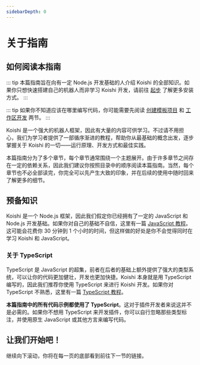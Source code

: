 ```yaml
---
sidebarDepth: 0
---
```


# 关于指南

## 如何阅读本指南

::: tip
本篇指南旨在向有一定 Node.js 开发基础的人介绍 Koishi 的全部知识。如果你只想快速搭建自己的机器人而非学习 Koishi 开发，请前往 [起步](../manual/starter/) 了解更多安装方式。
:::

::: tip
如果你不知道应该在哪里编写代码，你可能需要先阅读 [创建模板项目](../manual/starter/boilerplate.md) 和 [工作区开发](../manual/advanced/workspace.md) 两节。
:::

Koishi 是一个强大的机器人框架，因此有大量的内容可供学习。不过请不用担心，我们为学习者提供了一部循序渐进的教程，帮助你从最基础的概念出发，逐步掌握关于 Koishi 的一切——运行原理、开发方式和最佳实践。

本篇指南分为了多个章节，每个章节通常围绕一个主题展开。由于许多章节之间存在一定的依赖关系，因此我们建议你按照目录中的顺序阅读本篇指南。当然，每个章节也不必全部读完，你完全可以先产生大致的印象，并在后续的使用中随时回来了解更多的细节。

## 预备知识

Koishi 是一个 Node.js 框架，因此我们假定你已经拥有了一定的 JavaScript 和 Node.js 开发基础。如果你对自己的基础不自信，这里有一篇 [JavaScript 教程](https://developer.mozilla.org/zh-CN/docs/Web/JavaScript/Language_Overview)。这可能会花费你 30 分钟到 1 个小时的时间，但这样做的好处是你不会觉得同时在学习 Koishi 和 JavaScript。

### 关于 TypeScript

TypeScript 是 JavaScript 的超集，前者在后者的基础上额外提供了强大的类型系统，可以让你的代码更加健壮，开发也更加快捷。Koishi 本身就是用 TypeScript 编写的，因此我们推荐你使用 TypeScript 来进行 Koishi 开发。如果你对 TypeScript 不熟悉，这里有一篇 [TypeScript 教程](https://www.typescriptlang.org/zh/docs/handbook/typescript-in-5-minutes.html)。

**本篇指南中的所有代码示例都使用了 TypeScript**。这对于插件开发者来说这并不是必需的。如果你不想用 TypeScript 来开发插件，你可以自行忽略那些类型标注，并使用原生 JavaScript 或其他方言来编写代码。

## 让我们开始吧！

继续向下滚动，你将在每一页的底部看到前往下一节的链接。
